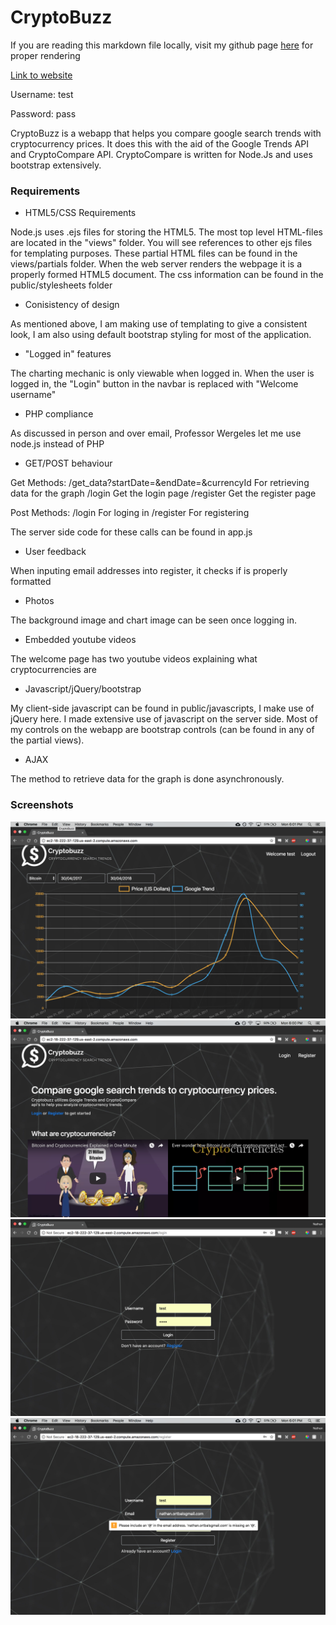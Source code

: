 # CryptoBuzz

If you are reading this markdown file locally, visit my github page [here](https://github.com/nathanortbals/CryptoBuzz/blob/master/README.md) for proper rendering

[Link to website](http://ec2-18-222-37-129.us-east-2.compute.amazonaws.com/)

Username: test

Password: pass

CryptoBuzz is a webapp that helps you compare google search trends with cryptocurrency prices. It does this with the aid of the Google Trends API and CryptoCompare API. CryptoCompare is written for Node.Js and uses bootstrap extensively.

### Requirements

* HTML5/CSS Requirements

Node.js uses .ejs files for storing the HTML5. The most top level HTML-files are located in the "views" folder. You will see references to other ejs files for templating purposes. These partial HTML files can be found in the views/partials folder. When the web server renders the webpage it is a properly formed HTML5 document. The css information can be found in the public/stylesheets folder

* Conisistency of design

As mentioned above, I am making use of templating to give a consistent look, I am also using default bootstrap styling for most of the application.

* "Logged in" features

The charting mechanic is only viewable when logged in. When the user is logged in, the "Login" button in the navbar is replaced with "Welcome username"

* PHP compliance

As discussed in person and over email, Professor Wergeles let me use node.js instead of PHP

* GET/POST behaviour

Get Methods: 
/get_data?startDate=&endDate=&currencyId
For retrieving data for the graph
/login
Get the login page
/register
Get the register page

Post Methods:
/login
For loging in
/register
For registering

The server side code for these calls can be found in app.js

* User feedback

When inputing email addresses into register, it checks if is properly formatted

* Photos

The background image and chart image can be seen once logging in.

* Embedded youtube videos

The welcome page has two youtube videos explaining what cryptocurrencies are

* Javascript/jQuery/bootstrap

My client-side javascript can be found in public/javascripts, I make use of jQuery here. I made extensive use of javascript on the server side. Most of my controls on the webapp are bootstrap controls (can be found in any of the partial views).

* AJAX

The method to retrieve data for the graph is done asynchronously.

### Screenshots
![chart page](https://raw.githubusercontent.com/nathanortbals/CryptoBuzz/master/screenshots/chart.png)
![welcome page](https://raw.githubusercontent.com/nathanortbals/CryptoBuzz/master/screenshots/welcome.png)
![login page](https://raw.githubusercontent.com/nathanortbals/CryptoBuzz/master/screenshots/login.png)
![register page](https://raw.githubusercontent.com/nathanortbals/CryptoBuzz/master/screenshots/register.png)
